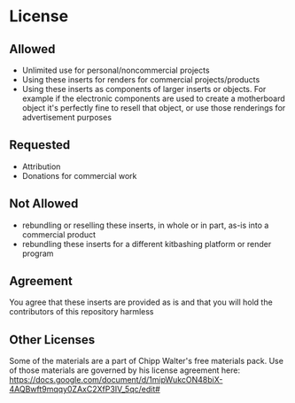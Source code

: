 # License

## Allowed
* Unlimited use for personal/noncommercial projects
* Using these inserts for renders for commercial projects/products
* Using these inserts as components of larger inserts or objects. For example if the electronic components are used to create a motherboard object it's perfectly fine to resell that object, or use those renderings for advertisement purposes

## Requested
* Attribution
* Donations for commercial work

## Not Allowed
* rebundling or reselling these inserts, in whole or in part, as-is into a commercial product
* rebundling these inserts for a different kitbashing platform or render program

## Agreement
You agree that these inserts are provided as is and that you will hold the contributors of this repository harmless

## Other Licenses
Some of the materials are a part of Chipp Walter's free materials pack. Use of those materials are governed by his license agreement here: https://docs.google.com/document/d/1mipWukcON48biX-4AQBwft9mqqy0ZAxC2XfP3IV_5qc/edit#
